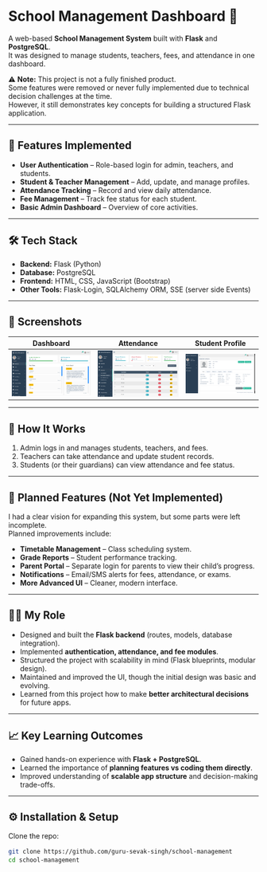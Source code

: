 # School Management Dashboard 🏫  
A web-based **School Management System** built with **Flask** and **PostgreSQL**.  
It was designed to manage students, teachers, fees, and attendance in one dashboard.  

⚠️ **Note:** This project is not a fully finished product.  
Some features were removed or never fully implemented due to technical decision challenges at the time.  
However, it still demonstrates key concepts for building a structured Flask application.  

---

## 🚀 Features Implemented  
- **User Authentication** – Role-based login for admin, teachers, and students.  
- **Student & Teacher Management** – Add, update, and manage profiles.  
- **Attendance Tracking** – Record and view daily attendance.  
- **Fee Management** – Track fee status for each student.  
- **Basic Admin Dashboard** – Overview of core activities.  

---

## 🛠️ Tech Stack  
- **Backend:** Flask (Python)  
- **Database:** PostgreSQL  
- **Frontend:** HTML, CSS, JavaScript (Bootstrap)  
- **Other Tools:** Flask-Login, SQLAlchemy ORM, SSE (server side Events)

---

## 📸 Screenshots  
| Dashboard | Attendance | Student Profile |  
|-----------|------------|----------------|  
| ![Dashboard](screenshots/dashboard.png) | ![Attendance](screenshots/attendance.png) | ![Fee Management](screenshots/student-profile.png) |  


---

## 🔑 How It Works  
1. Admin logs in and manages students, teachers, and fees.  
2. Teachers can take attendance and update student records.  
3. Students (or their guardians) can view attendance and fee status.  

---

## 🧩 Planned Features (Not Yet Implemented)  
I had a clear vision for expanding this system, but some parts were left incomplete.  
Planned improvements include:  
- **Timetable Management** – Class scheduling system.  
- **Grade Reports** – Student performance tracking.  
- **Parent Portal** – Separate login for parents to view their child’s progress.  
- **Notifications** – Email/SMS alerts for fees, attendance, or exams.  
- **More Advanced UI** – Cleaner, modern interface.  

---

## 👨‍💻 My Role  
- Designed and built the **Flask backend** (routes, models, database integration).  
- Implemented **authentication, attendance, and fee modules**.  
- Structured the project with scalability in mind (Flask blueprints, modular design).  
- Maintained and improved the UI, though the initial design was basic and evolving.  
- Learned from this project how to make **better architectural decisions** for future apps.  

---

## 📈 Key Learning Outcomes  
- Gained hands-on experience with **Flask + PostgreSQL**.  
- Learned the importance of **planning features vs coding them directly**.  
- Improved understanding of **scalable app structure** and decision-making trade-offs.  

---

## ⚙️ Installation & Setup  

Clone the repo:  
```bash
git clone https://github.com/guru-sevak-singh/school-management
cd school-management

